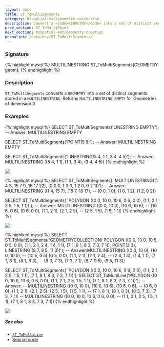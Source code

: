 ```yaml
---
layout: docs
title: ST_ToMultiSegments
category: h2spatial-ext/geometry-conversion
description: Convert a <code>GEOMETRY</code> into a set of distinct segments stored in a <code>MULTILINESTRING</code>.
prev_section: ST_ToMultiPoint
next_section: h2spatial-ext/geometry-creation
permalink: /docs/dev/ST_ToMultiSegments/
---
```


### Signature

{% highlight mysql %}
MULTILINESTRING ST_ToMultiSegments(GEOMETRY geom);
{% endhighlight %}

### Description
`ST_ToMultiSegments` converts a `GEOMETRY` into a set of distinct segments stored in a `MULTILINESTRING`. 
Returns `MULTILINESTRING EMPTY` for Geometries of dimension 0

### Examples

{% highlight mysql %}
SELECT ST_ToMultiSegments('LINESTRING EMPTY');
-- Answer: MULTILINESTRING EMPTY

SELECT ST_ToMultiSegments('POINT(5 5)');
-- Answer: MULTILINESTRING EMPTY

SELECT ST_ToMultiSegments('LINESTRING(5 4, 1 1, 3 4, 4 5)');
-- Answer: MULTILINESTRING ((5 4, 1 1), (1 1, 3 4), (3 4, 4 5))
{% endhighlight %}

<img class="displayed" src="../ST_ToMultiSegments1.png"/>

{% highlight mysql %}
SELECT ST_ToMultiSegments(
    'MULTILINESTRING((1 4 3, 15 7 9, 16 17 22), 
    (0 0 0, 1 0 0, 1 2 0, 0 2 1))');
-- Answer: MULTILINESTRING ((1 4, 15 7), (15 7, 16 17),
--  (0 0, 1 0), (1 0, 1 2), (1 2, 0 2))

SELECT ST_ToMultiSegments(
    'POLYGON ((0 0, 10 0, 10 6, 0 6, 0 0),
    (1 1, 2 1, 2 5, 1 5, 1 1))');
-- Answer: MULTILINESTRING ((0 0, 10 0), (10 0, 10 6), 
--  (10 6, 0 6), (0 6, 0 0), (1 1, 2 1), (2 1, 2 5), 
--  (2 5, 1 5), (1 5, 1 1))
{% endhighlight %}

<img class="displayed" src="../ST_ToMultiSegments2.png"/>

{% highlight mysql %}
SELECT ST_ToMultiSegments('GEOMETRYCOLLECTION(
    POLYGON ((0 0, 10 0, 10 5, 0 5, 0 0), 
    (1 1, 2 1, 2 4, 1 4, 1 1), (7 1, 8 1, 8 3, 7 3, 7 1)), 
    POINT(2 3), 
    LINESTRING (8 7, 9 5, 11 3))');
-- Answer:MULTILINESTRING ((0 0, 10 0), (10 0, 10 5), 
--  (10 5, 0 5),(0 5, 0 0), (1 1, 2 1), (2 1, 2 4), 
--  (2 4, 1 4), (1 4, 1 1), (7 1, 8 1), (8 1, 8 3), 
--  (8 3, 7 3), (7 3, 7 1), (8 7, 9 5), (9 5, 11 3))

SELECT ST_ToMultiSegments(
    'POLYGON ((0 0, 10 0, 10 6, 0 6, 0 0),
    (1 1, 2 1, 2 5, 1 5, 1 1), (7 1, 8 1, 8 3, 7 3, 7 1))');
SELECT ST_ToMultiLine('POLYGON ((0 0, 10 0, 10 6, 0 6, 0 0),
    (1 1, 2 1, 2 5, 1 5, 1 1), (7 1, 8 1, 8 3, 7 3, 7 1))');
-- Answer: 
--  MULTILINESTRING ((0 0, 10 0), (10 0, 10 6), (10 6, 0 6), 
--  (0 6, 0 0), (1 1, 2 1), (2 1, 2 5), (2 5, 1 5), (1 5, 1 1),
--  (7 1, 8 1), (8 1, 8 3), (8 3, 7 3), (7 3, 7 1))
--  MULTILINESTRING ((0 0, 10 0, 10 6, 0 6, 0 0), 
--  (1 1, 2 1, 2 5, 1 5, 1 1), (7 1, 8 1, 8 3, 7 3, 7 1))
{% endhighlight %}

<img class="displayed" src="../ST_ToMultiSegments3.png"/>

##### See also

* [`ST_ToMultiLine`](../ST_ToMultiLine)
* <a href="https://github.com/irstv/H2GIS/blob/master/h2spatial-ext/src/main/java/org/h2gis/h2spatialext/function/spatial/convert/ST_ToMultiSegments.java" target="_blank">Source code</a>
